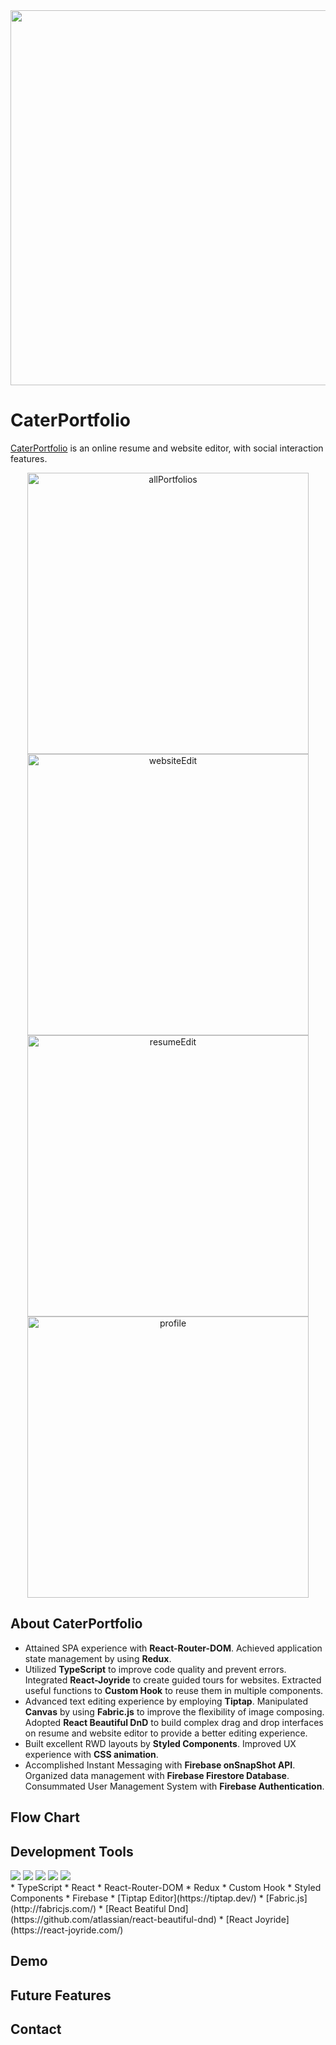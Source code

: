 <div align="center">
  <img src="https://user-images.githubusercontent.com/75158384/195777843-9d285f1d-0f5d-4a60-8b06-939ffbce57c4.png" width="600">
</div>

# CaterPortfolio

[CaterPortfolio](https://github.com/facebook/create-react-app) is an online resume and website editor, with social interaction features.
<div align="center">
  <img width="450" alt="allPortfolios" src="https://user-images.githubusercontent.com/75158384/195780991-cf40a43d-c285-424b-a4e3-3cad487fc404.png">
  <img width="450" alt="websiteEdit" src="https://user-images.githubusercontent.com/75158384/195781195-48fa3f98-7125-444d-b3f5-fd6b98aca1fb.png">
</div>
<div align="center">
  <img width="450" alt="resumeEdit" src="https://user-images.githubusercontent.com/75158384/195781465-58152b51-a423-4ba7-9716-3a8f52edd56b.png">
  <img width="450" alt="profile" src="https://user-images.githubusercontent.com/75158384/195781487-b0978bea-703f-4e70-81dd-7f53de41baff.PNG">
</div>

## About CaterPortfolio
* Attained SPA experience with **React-Router-DOM**. Achieved application state management by using **Redux**.
* Utilized **TypeScript** to improve code quality and prevent errors. Integrated **React-Joyride** to create guided tours for websites. Extracted useful functions to **Custom Hook** to reuse them in multiple components.
* Advanced text editing experience by employing **Tiptap**. Manipulated **Canvas** by using **Fabric.js** to improve the flexibility of image composing. Adopted **React Beautiful DnD** to build complex drag and drop interfaces on resume and website editor to provide a better editing experience.
* Built excellent RWD layouts by **Styled Components**. Improved UX experience with **CSS animation**.
* Accomplished Instant Messaging with **Firebase onSnapShot API**. Organized data management with **Firebase Firestore Database**. Consummated User Management System with **Firebase Authentication**.

## Flow Chart

## Development Tools
<div>
  <img src="https://img.shields.io/badge/TypeScript-007ACC?style=for-the-badge&logo=typescript&logoColor=white">
  <img src="https://img.shields.io/badge/React-20232A?style=for-the-badge&logo=react&logoColor=61DAFB">
  <img src="https://img.shields.io/badge/React_Router-CA4245?style=for-the-badge&logo=react-router&logoColor=white">
  <img src="https://img.shields.io/badge/Redux-593D88?style=for-the-badge&logo=redux&logoColor=white">
  <img src="https://img.shields.io/badge/firebase-ffca28?style=for-the-badge&logo=firebase&logoColor=black">
</div>
* TypeScript
* React
* React-Router-DOM
* Redux
* Custom Hook
* Styled Components
* Firebase
* [Tiptap Editor](https://tiptap.dev/)
* [Fabric.js](http://fabricjs.com/)
* [React Beatiful Dnd](https://github.com/atlassian/react-beautiful-dnd)
* [React Joyride](https://react-joyride.com/)




## Demo

## Future Features

## Contact

